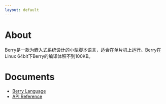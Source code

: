 ```yaml
---
layout: default
---
```


# About

Berry是一款为嵌入式系统设计的小型脚本语言，适合在单片机上运行。Berry在Linux 64bit下Berry的编译体积不到100KB。

# Documents

* [Berry Language](./docs/berry-language.html)
* [API Reference](./docs/api-reference.html)
